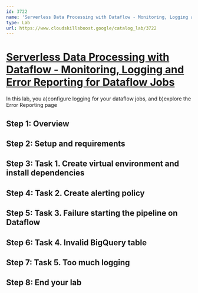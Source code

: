 ```yaml
---
id: 3722
name: 'Serverless Data Processing with Dataflow - Monitoring, Logging and Error Reporting for Dataflow Jobs'
type: Lab
url: https://www.cloudskillsboost.google/catalog_lab/3722
---
```


# [Serverless Data Processing with Dataflow - Monitoring, Logging and Error Reporting for Dataflow Jobs](https://www.cloudskillsboost.google/catalog_lab/3722)

In this lab, you a)configure logging for your dataflow jobs, and b)explore the Error Reporting page 

## Step 1: Overview

## Step 2: Setup and requirements

## Step 3: Task 1. Create virtual environment and install dependencies

## Step 4: Task 2. Create alerting policy

## Step 5: Task 3. Failure starting the pipeline on Dataflow

## Step 6: Task 4. Invalid BigQuery table

## Step 7: Task 5. Too much logging

## Step 8: End your lab

